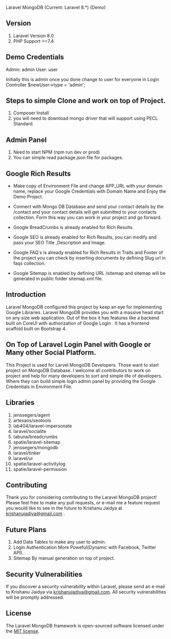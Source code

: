 Laravel MongoDB (Current: Laravel 8.*) (Demo)

## Version 

1. Laravel Version 8.0
2. PHP Support >=7.4

## Demo Credentials
Admin: admin
User: user

Initially this is admin once you done change to user for everyone in Login Controller 
$newUser->type  = 'admin'; 

## Steps to simple Clone and work on top of Project.

1. Composer Install
2. you will need to download mongo driver that will support using PECL Standard.

## Admin Panel 

1. Need to start NPM (npm run dev or prod)
2. You can simple read package.json file for packages.

## Google Rich Results

- Make copy of Environment File and change APP_URL with your domain name, replace your Google Credentials with Domain Name and Enjoy the Demo Project.

- Connect with Mongo DB Database and send your contact details by the /contact and your contact details will get submitted to your contacts collection. Form this way you can work in your project and go forward.

- Google BreadCrumbs is already enabled for Rich Results.

- Google SEO is already enabled for Rich Results, you can modify and pass your SEO Title ,Description and Image.

- Google FAQ's is already enabled for Rich Results in Traits and Footer of the project you can check by inserting documents by defining Slug url in faqs collection.

- Google Sitemap is enabled by defining URL /sitemap and sitemap will be generated in public folder sitemap.xml file.

## Introduction

Laravel MongoDB configured this project by keep an eye for implementing Google Libraries. Laravel MongoDB provides you with a massive head start on any size web application. Out of the box it has features like a backend built on CoreUI with authorization of Google Login . It has a frontend scaffold built on Bootstrap 4.

## On Top of Laravel Login Panel with Google or Many other Social Platform.

This Project is used for Larvel MongoDB Developers. Those want to start project on MongoDB Database. I welcome all contributors to work on project and help for many developers to sort and simple life of developers. Where they can build simple login admin panel by providing the Google Credentials in Environment File.


## Libraries 

1. jenssegers/agent
2. artesaos/seotools
3. lab404/laravel-impersonate
4. laravel/socialite
5. tabuna/breadcrumbs
6. spatie/laravel-sitemap
7. jenssegers/mongodb
8. laravel/tinker
9. laravel/ui
10. spatie/laravel-activitylog
11. spatie/laravel-permission

## Contributing

Thank you for considering contributing to the Laravel MongoDB project! Please feel free to make any pull requests, or e-mail me a feature request you would like to see in the future to Krishanu Jaidya at krishanujadiya@gmail.com .

## Future Plans

1. Add Data Tables to make any user to admin.
2. Login Authentication More Poweful(Dynamic with Facebook, Twitter API).
3. Sitemap By manual generation on top of project.

## Security Vulnerabilities

If you discover a security vulnerability within Laravel, please send an e-mail to Krishanu Jaidya via [krishanujadiya@gmail.com](mailto:krishanujadiya@gmail.com). All security vulnerabilities will be promptly addressed.

## License

The Laravel MongoDB framework is open-sourced software licensed under the [MIT license](https://opensource.org/licenses/MIT).